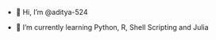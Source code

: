 - 👋 Hi, I’m @aditya-524
<!-- - 👀 I’m interested in ... -->
- 🌱 I’m currently learning Python, R, Shell Scripting and Julia
<!-- - 💞️ I’m looking to collaborate on ... -->
<!-- - 📫 How to reach me ... -->

<!---
aditya-524/aditya-524 is a ✨ special ✨ repository because its `README.md` (this file) appears on your GitHub profile.
You can click the Preview link to take a look at your changes.
--->
